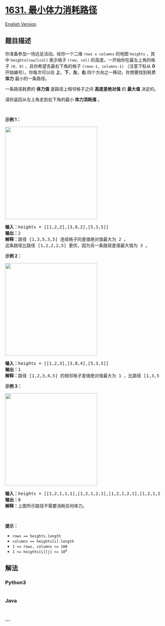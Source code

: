 # [1631. 最小体力消耗路径](https://leetcode-cn.com/problems/path-with-minimum-effort)

[English Version](/solution/1600-1699/1631.Path%20With%20Minimum%20Effort/README_EN.md)

## 题目描述

<!-- 这里写题目描述 -->

<p>你准备参加一场远足活动。给你一个二维 <code>rows x columns</code> 的地图 <code>heights</code> ，其中 <code>heights[row][col]</code> 表示格子 <code>(row, col)</code> 的高度。一开始你在最左上角的格子 <code>(0, 0)</code> ，且你希望去最右下角的格子 <code>(rows-1, columns-1)</code> （注意下标从 <strong>0</strong> 开始编号）。你每次可以往 <strong>上</strong>，<strong>下</strong>，<strong>左</strong>，<strong>右</strong> 四个方向之一移动，你想要找到耗费 <strong>体力</strong> 最小的一条路径。</p>

<p>一条路径耗费的 <strong>体力值</strong> 是路径上相邻格子之间 <strong>高度差绝对值</strong> 的 <strong>最大值</strong> 决定的。</p>

<p>请你返回从左上角走到右下角的最小<strong> 体力消耗值</strong> 。</p>

<p> </p>

<p><strong>示例 1：</strong></p>

<p><img alt="" src="https://assets.leetcode-cn.com/aliyun-lc-upload/uploads/2020/10/25/ex1.png" style="width: 300px; height: 300px;" /></p>

<pre>
<b>输入：</b>heights = [[1,2,2],[3,8,2],[5,3,5]]
<b>输出：</b>2
<b>解释：</b>路径 [1,3,5,3,5] 连续格子的差值绝对值最大为 2 。
这条路径比路径 [1,2,2,2,5] 更优，因为另一条路径差值最大值为 3 。
</pre>

<p><strong>示例 2：</strong></p>

<p><img alt="" src="https://assets.leetcode-cn.com/aliyun-lc-upload/uploads/2020/10/25/ex2.png" style="width: 300px; height: 300px;" /></p>

<pre>
<b>输入：</b>heights = [[1,2,3],[3,8,4],[5,3,5]]
<b>输出：</b>1
<b>解释：</b>路径 [1,2,3,4,5] 的相邻格子差值绝对值最大为 1 ，比路径 [1,3,5,3,5] 更优。
</pre>

<p><strong>示例 3：</strong></p>
<img alt="" src="https://assets.leetcode-cn.com/aliyun-lc-upload/uploads/2020/10/25/ex3.png" style="width: 300px; height: 300px;" />
<pre>
<b>输入：</b>heights = [[1,2,1,1,1],[1,2,1,2,1],[1,2,1,2,1],[1,2,1,2,1],[1,1,1,2,1]]
<b>输出：</b>0
<b>解释：</b>上图所示路径不需要消耗任何体力。
</pre>

<p> </p>

<p><strong>提示：</strong></p>

<ul>
	<li><code>rows == heights.length</code></li>
	<li><code>columns == heights[i].length</code></li>
	<li><code>1 <= rows, columns <= 100</code></li>
	<li><code>1 <= heights[i][j] <= 10<sup>6</sup></code></li>
</ul>


## 解法

<!-- 这里可写通用的实现逻辑 -->

<!-- tabs:start -->

### **Python3**

<!-- 这里可写当前语言的特殊实现逻辑 -->

```python

```

### **Java**

<!-- 这里可写当前语言的特殊实现逻辑 -->

```java

```

### **...**

```

```

<!-- tabs:end -->
